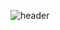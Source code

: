 ![header](https://capsule-render.vercel.app/api?type=wave&color=auto&height=300&section=header&text=Hey,%20Everyone&fontSize=90)
